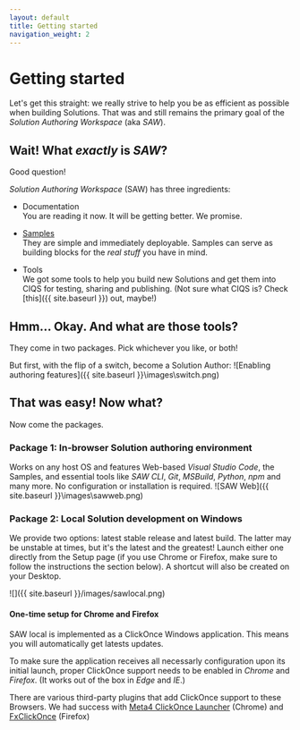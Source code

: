 ```yaml
---
layout: default
title: Getting started
navigation_weight: 2
---
```

# Getting started

Let's get this straight: we really strive to help you be as efficient as possible when building Solutions. That was and still remains the primary goal of the *Solution Authoring Workspace* (aka *SAW*).

## Wait! What *exactly* is *SAW*?

Good question!

*Solution Authoring Workspace* (SAW) has three ingredients:

- Documentation
  <br>You are reading it now. It will be getting better. We promise.
  
- [Samples](https://github.com/Azure/Azure-CortanaIntelligence-SolutionAuthoringWorkspace/tree/master/Samples)
  <br>They are simple and immediately deployable. Samples can serve as building blocks for the *real stuff* you have in mind.
  
- Tools
  <br>We got some tools to help you build new Solutions and get them into CIQS for testing, sharing and publishing. (Not sure what CIQS is? Check [this]({{ site.baseurl }}) out, maybe!)
  
## Hmm... Okay. And what are those tools?

They come in two packages. Pick whichever you like, or both!

But first, with the flip of a switch, become a Solution Author:
![Enabling authoring features]({{ site.baseurl }}\images\switch.png)

## That was easy! Now what?

Now come the packages.

### Package 1: In-browser Solution authoring environment

Works on any host OS and features Web-based *Visual Studio Code*, the Samples, and essential tools like *SAW CLI*, *Git*, *MSBuild*, *Python*, *npm* and many more. No configuration or installation is required.
![SAW Web]({{ site.baseurl }}\images\sawweb.png)

### Package 2: Local Solution development on Windows

We provide two options: latest stable release and latest build. The latter may be unstable at times, but it's the latest and the greatest! Launch either one directly from the Setup page (if you use Chrome or Firefox, make sure to follow the instructions the section below). A shortcut will also be created on your Desktop.

![]({{ site.baseurl }}/images/sawlocal.png)

#### One-time setup for Chrome and Firefox

SAW local is implemented as a ClickOnce Windows application. This means you will automatically get latests updates.

To make sure the application receives all necessarly configuration upon its initial launch, proper ClickOnce support needs to be enabled in *Chrome* and *Firefox*. (It works out of the box in *Edge* and *IE*.)

There are various third-party plugins that add ClickOnce support to these Browsers. We had success with [Meta4 ClickOnce Launcher](https://chrome.google.com/webstore/detail/meta4-clickonce-launcher/jkncabbipkgbconhaajbapbhokpbgkdc) (Chrome) and [FxClickOnce](https://addons.mozilla.org/en-US/firefox/addon/fxclickonce/) (Firefox)
